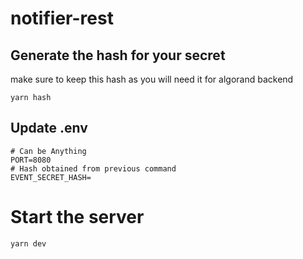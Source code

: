 # notifier-rest

## Generate the hash for your secret

make sure to keep this hash as you will need it for algorand backend

`yarn hash`

## Update .env

```
# Can be Anything
PORT=8080
# Hash obtained from previous command
EVENT_SECRET_HASH=
```

# Start the server

`yarn dev`

